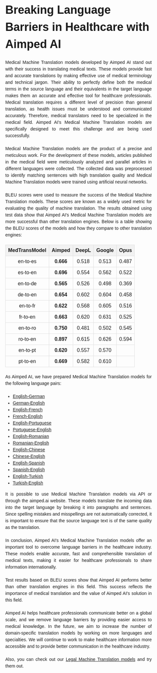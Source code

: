 <!DOCTYPE html>
<html>
<head>
    <title>Breaking Language Barriers in Healthcare with Aimped AI</title>
    <style>
        body {
            font-family: Arial, sans-serif;
            line-height: 1.5;
            margin: 0;
            padding: 0;
        }
        .container {
            max-width: 800px;
            margin: 0 auto;
            padding: 20px;
        }
        h1 {
            font-size: 36px;
            margin-bottom: 20px;
        }
        h2 {
            font-size: 24px;
            margin-bottom: 10px;
        }
        p {
            margin-bottom: 20px;
            text-align: justify;
            text-justify: inter-word;
        }
        table {
            border-collapse: collapse;
            margin-bottom: 20px;
            width: 100%;
        }
        th, td {
            border: 1px solid #ddd;
            padding: 8px;
            text-align: center;
        }
        th {
            background-color: #f2f2f2;
        }
    </style>
</head>
<body>
    <div class="container">
        <h1>Breaking Language Barriers in Healthcare with Aimped AI</h1>
        <p>Medical Machine Translation models developed by Aimped AI stand out with their success in translating medical texts. These models provide fast and accurate translations by making effective use of medical terminology and technical jargon. Their ability to perfectly define both the medical terms in the source language and their equivalents in the target language makes them an accurate and effective tool for healthcare professionals. Medical translation requires a different level of precision than general translation, as health issues must be understood and communicated accurately. Therefore, medical translators need to be specialized in the medical field. Aimped AI's Medical Machine Translation models are specifically designed to meet this challenge and are being used successfully.</p>
        <p>Medical Machine Translation models are the product of a precise and meticulous work. For the development of these models, articles published in the medical field were meticulously analyzed and parallel articles in different languages were collected. The collected data was preprocessed to identify matching sentences with high translation quality and Medical Machine Translation models were trained using artificial neural networks.</p>
        <p>BLEU scores were used to measure the success of the Medical Machine Translation models. These scores are known as a widely used metric for evaluating the quality of machine translation. The results obtained using test data show that Aimped AI's Medical Machine Translation models are more successful than other translation engines. Below is a table showing the BLEU scores of the models and how they compare to other translation engines:</p>
        <table>
            <thead>
                <tr>
                    <th>MedTransModel</th>
                    <th>Aimped</th>
                    <th>DeepL</th>
                    <th>Google</th>
                    <th>Opus</th>
                </tr>
            </thead>
            <tbody>
                <tr>
                    <td>en-to-es</td>
                    <td><strong>0.666</strong></td>
                    <td>0.518</td>
                    <td>0.513</td>
                    <td>0.487</td>
                </tr>
                <tr>
                    <td>es-to-en</td>
                    <td><strong>0.696</strong></td>
                    <td>0.554</td>
                    <td>0.562</td>
                    <td>0.522</td>
                </tr>
                <tr>
                    <td>en-to-de</td>
                    <td><strong>0.565</strong></td>
                    <td>0.526</td>
                    <td>0.498</td>
                    <td>0.369</td>
                </tr>
                <tr>
                    <td>de-to-en</td>
                    <td><strong>0.654</strong></td>
                    <td>0.602</td>
                    <td>0.604</td>
                    <td>0.458</td>
                </tr>
                <tr>
                    <td>en-to-fr</td>
                    <td><strong>0.622</strong></td>
                    <td>0.568</td>
                    <td>0.605</td>
                    <td>0.516</td>
                </tr>
                <tr>
                    <td>fr-to-en</td>
                    <td><strong>0.663</strong></td>
                    <td>0.620</td>
                    <td>0.631</td>
                    <td>0.525</td>
                </tr>
                <tr>
                    <td>en-to-ro</td>
                    <td><strong>0.750</strong></td>
                    <td>0.481</td>
                    <td>0.502</td>
                    <td>0.545</td>
                </tr>
                <tr>
                    <td>ro-to-en</td>
                    <td><strong>0.897</strong></td>
                    <td>0.615</td>
                    <td>0.626</td>
                    <td>0.594</td>
                </tr>
                <tr>
                    <td>en-to-pt</td>
                    <td><strong>0.620</strong></td>
                    <td>0.557</td>
                    <td>0.570</td>
                    <td></td>
                </tr>
                <tr>
                    <td>pt-to-en</td>
                    <td><strong>0.669</strong></td>
                    <td>0.582</td>
                    <td>0.610</td>
                    <td></td>
                </tr>
            </tbody>
        </table>
        <p>As Aimped AI, we have prepared Medical Machine Translation models for the following language pairs:</p>
        <ul>
            <li><a href="https://dev.aimped.ai/models/119">English-German</a></li>
            <li><a href="https://dev.aimped.ai/models/114">German-English</a></li>
            <li><a href="https://dev.aimped.ai/models/126">English-French</a></li>
            <li><a href="https://dev.aimped.ai/models/127">French-English</a></li>
            <li><a href="https://dev.aimped.ai/models/135">English-Portuguese</a></li>
            <li><a href="https://dev.aimped.ai/models/136">Portuguese-English</a></li>
            <li><a href="https://dev.aimped.ai/models/180">English-Romanian</a></li>
            <li><a href="https://dev.aimped.ai/models/181">Romanian-English</a></li>
            <li><a href="https://dev.aimped.ai/models/124">English-Chinese</a></li>
            <li><a href="https://dev.aimped.ai/models/125">Chinese-English</a></li>
            <li><a href="https://dev.aimped.ai/models/122">English-Spanish</a></li>
            <li><a href="https://dev.aimped.ai/models/123">Spanish-English</a></li>
            <li><a href="https://dev.aimped.ai/models/145">English-Turkish</a></li>
            <li><a href="https://dev.aimped.ai/models/128">Turkish-English</a></li>
        </ul>
        <p>It is possible to use Medical Machine Translation models via API or through the aimped.ai website. These models translate the incoming data into the target language by breaking it into paragraphs and sentences. Since spelling mistakes and misspellings are not automatically corrected, it is important to ensure that the source language text is of the same quality as the translation.</p>
        <p>In conclusion, Aimped AI's Medical Machine Translation models offer an important tool to overcome language barriers in the healthcare industry. These models enable accurate, fast and comprehensible translation of medical texts, making it easier for healthcare professionals to share information internationally.</p>
        <p>Test results based on BLEU scores show that Aimped AI performs better than other translation engines in this field. This success reflects the importance of medical translation and the value of Aimped AI's solution in this field.</p>
        <p>Aimped AI helps healthcare professionals communicate better on a global scale, and we remove language barriers by providing easier access to medical knowledge. In the future, we aim to increase the number of domain-specific translation models by working on more languages and specialties. We will continue to work to make healthcare information more accessible and to provide better communication in the healthcare industry.</p>
        <p>Also, you can check out our <a href="https://dev.aimped.ai/models?search=nlp-legal-translation&page=1">Legal Machine Translation models</a> and try them out.</p>
    </div>
</body>
</html>
